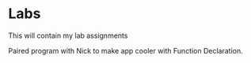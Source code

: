 # Labs
This will contain my lab assignments

Paired program with Nick to make app cooler with Function Declaration. 